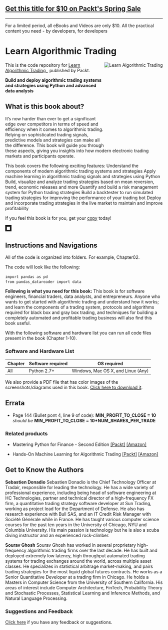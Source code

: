 ## [Get this title for $10 on Packt's Spring Sale](https://www.packt.com/B10927?utm_source=github&utm_medium=packt-github-repo&utm_campaign=spring_10_dollar_2022)
-----
For a limited period, all eBooks and Videos are only $10. All the practical content you need \- by developers, for developers

# Learn Algorithmic Trading 

<a href="https://www.packtpub.com/in/data/learn-algorithmic-trading-fundamentals-of-algorithmic-trading?utm_source=github&utm_medium=repository&utm_campaign=9781789348347"><img src="https://www.packtpub.com/media/catalog/product/cache/e4d64343b1bc593f1c5348fe05efa4a6/9/7/9781789348347-original.jpeg" alt="Learn Algorithmic Trading " height="256px" align="right"></a>

This is the code repository for [Learn Algorithmic Trading ](https://www.packtpub.com/in/data/learn-algorithmic-trading-fundamentals-of-algorithmic-trading?utm_source=github&utm_medium=repository&utm_campaign=9781789348347), published by Packt.

**Build and deploy algorithmic trading systems and strategies using Python and advanced data analysis**

## What is this book about?
It’s now harder than ever to get a significant edge over competitors in terms of speed and efficiency when it comes to algorithmic trading. Relying on sophisticated trading signals, predictive models and strategies can make all the difference. This book will guide you through these aspects, giving you insights into how modern electronic trading markets and participants operate.


This book covers the following exciting features:
Understand the components of modern algorithmic trading systems and strategies 
Apply machine learning in algorithmic trading signals and strategies using Python 
Build, visualize and analyze trading strategies based on mean reversion, trend, economic releases and more 
Quantify and build a risk management system for Python trading strategies 
Build a backtester to run simulated trading strategies for improving the performance of your trading bot 
Deploy and incorporate trading strategies in the live market to maintain and improve profitability

If you feel this book is for you, get your [copy](https://www.amazon.com/dp/178934834X) today!

<a href="https://www.packtpub.com/?utm_source=github&utm_medium=banner&utm_campaign=GitHubBanner"><img src="https://raw.githubusercontent.com/PacktPublishing/GitHub/master/GitHub.png" 
alt="https://www.packtpub.com/" border="5" /></a>

## Instructions and Navigations
All of the code is organized into folders. For example, Chapter02.

The code will look like the following:
```
import pandas as pd
from pandas_datareader import data
```

**Following is what you need for this book:**
This book is for software engineers, financial traders, data analysts, and entrepreneurs. Anyone who wants to get started with algorithmic trading and understand how it works; and learn the components of a trading system, protocols and algorithms required for black box and gray box trading, and techniques for building a completely automated and profitable trading business will also find this book useful.

With the following software and hardware list you can run all code files present in the book (Chapter 1-10).
### Software and Hardware List
| Chapter | Software required | OS required |
| -------- | ------------------------------------ | ----------------------------------- |
| All | Python 2.7+ | Windows, Mac OS X, and Linux (Any) |


We also provide a PDF file that has color images of the screenshots/diagrams used in this book. [Click here to download it](https://static.packt-cdn.com/downloads/9781789348347_ColorImages.pdf).

## Errata

* Page 144 (Bullet pont 4, line 9 of code): **MIN_PROFIT_TO_CLOSE = 10** _should be_ **MIN_PROFIT_TO_CLOSE = 10*NUM_SHARES_PER_TRADE**


### Related products
* Mastering Python for Finance - Second Edition  [[Packt]](https://www.packtpub.com/in/big-data-and-business-intelligence/mastering-python-finance-second-edition?utm_source=github&utm_medium=repository&utm_campaign=9781789346466) [[Amazon]](https://www.amazon.com/dp/1789346460)

* Hands-On Machine Learning for Algorithmic Trading  [[Packt]](https://www.packtpub.com/in/big-data-and-business-intelligence/hands-machine-learning-algorithmic-trading?utm_source=github&utm_medium=repository&utm_campaign=9781789346411) [[Amazon]](https://www.amazon.com/dp/178934641X)


## Get to Know the Authors
**Sebastien Donadio**
Sebastien Donadio is the Chief Technology Officer at Tradair, responsible for leading the technology. He has a wide variety of professional experience, including being head of software engineering at HC Technologies, partner and technical director of a high-frequency FX firm, a quantitative trading strategy software developer at Sun Trading, working as project lead for the Department of Defense. He also has research experience with Bull SAS, and an IT Credit Risk Manager with Société Générale while in France. He has taught various computer science courses for the past ten years in the University of Chicago, NYU and Columbia University. His main passion is technology but he is also a scuba diving instructor and an experienced rock-climber.

**Sourav Ghosh**
Sourav Ghosh has worked in several proprietary high-frequency algorithmic trading firms over the last decade. He has built and deployed extremely low latency, high throughput automated trading systems for trading exchanges around the world, across multiple asset classes. He specializes in statistical arbitrage market-making, and pairs trading strategies for the most liquid global futures contracts. He works as a Senior Quantitative Developer at a trading firm in Chicago. He holds a Masters in Computer Science from the University of Southern California. His areas of interest include Computer Architecture, FinTech, Probability Theory and Stochastic Processes, Statistical Learning and Inference Methods, and Natural Language Processing.


### Suggestions and Feedback
[Click here](https://docs.google.com/forms/d/e/1FAIpQLSdy7dATC6QmEL81FIUuymZ0Wy9vH1jHkvpY57OiMeKGqib_Ow/viewform) if you have any feedback or suggestions.


